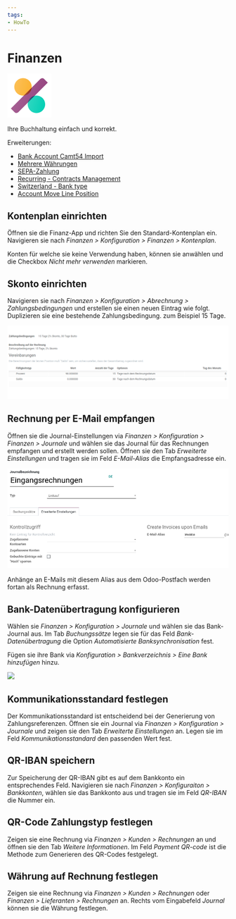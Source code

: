 ```yaml
---
tags:
- HowTo
---
```

# Finanzen
![icons_odoo_account_accountant](assets/icons_odoo_account_accountant.png)

Ihre Buchhaltung einfach und korrekt.

Erweiterungen:
* [Bank Account Camt54 Import](Bank-Account-Camt54-Import.md)
* [Mehrere Währungen](Mehrere%20Währungen.md)
* [SEPA-Zahlung](SEPA-Zahlung.md)
* [Recurring - Contracts Management](Contract.md)
* [Switzerland - Bank type](Switerland-Bank-Type.md)
* [Account Move Line Position](Account-Move-Line-Position.md)

## Kontenplan einrichten

Öffnen sie die Finanz-App und richten Sie den Standard-Kontenplan ein. Navigieren sie nach *Finanzen > Konfiguration > Finanzen > Kontenplan*.

Konten für welche sie keine Verwendung haben, können sie anwählen und die Checkbox *Nicht mehr verwenden* markieren.

## Skonto einrichten

Navigieren sie nach *Finanzen > Konfiguration > Abrechnung > Zahlungsbedingungen* und erstellen sie einen neuen Eintrag wie folgt.
Duplizieren sie eine bestehende Zahlungsbedingung. zum Beispiel 15 Tage.

![](assets/Zahlungsbedingungen%20Skonto.png)

## Rechnung per E-Mail empfangen

Öffnen sie die Journal-Einstellungen via *Finanzen > Konfiguration > Finanzen > Journale* und wählen sie das Journal für das Rechnungen empfangen und erstellt werden sollen. Öffnen sie den Tab *Erweiterte Einstellungen* und tragen sie im Feld *E-Mail-Alias* die Empfangsadresse ein.

![](assets/Finanzen%20Journal%20E-Mail-Alias.png)

Anhänge an E-Mails mit diesem Alias aus dem Odoo-Postfach werden fortan als Rechnung erfasst.

## Bank-Datenübertragung konfigurieren

Wählen sie *Finanzen > Konfiguration > Journale* und wählen sie das Bank-Journal aus. Im Tab *Buchungssätze* legen sie für das Feld *Bank-Datenübertragung* die Option *Automatisierte Banksynchronisation* fest.

Fügen sie ihre Bank via *Konfiguration > Bankverzeichnis > Eine Bank hinzufügen* hinzu.

![](assets/Finanzen%20Bank%20hinzufügen.png)

## Kommunikationsstandard festlegen

Der Kommunikationsstandard ist entscheidend bei der Generierung von Zahlungsreferenzen. Öffnen sie ein Journal via *Finanzen > Konfiguration > Journale* und zeigen sie den Tab *Erweiterte Einstellungen* an. Legen sie im Feld *Kommunikationsstandard* den passenden Wert fest.

## QR-IBAN speichern

Zur Speicherung der QR-IBAN gibt es auf dem Bankkonto ein entsprechendes Feld. Navigieren sie nach *Finanzen > Konfiguraiton > Bankkonten*, wählen sie das Bankkonto aus und tragen sie im Feld *QR-IBAN* die Nummer ein.

## QR-Code Zahlungstyp festlegen

Zeigen sie eine Rechnung via *Finanzen > Kunden > Rechnungen* an und öffnen sie den Tab *Weitere Informationen*. Im Feld *Payment QR-code* ist die Methode zum Generieren des QR-Codes festgelegt.

## Währung auf Rechnung festlegen

Zeigen sie eine Rechnung via *Finanzen > Kunden > Rechnungen* oder *Finanzen > Lieferanten > Rechnungen* an. Rechts vom Eingabefeld *Journal* können sie die Währung festlegen.